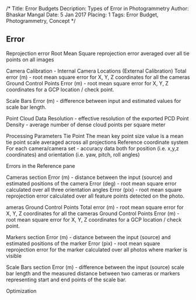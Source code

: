 /*
Title: Error Budgets
Decription: Types of Error in Photogrammetry
Author: Bhaskar Mangal
Date: 5 Jan 2017
Placing: 1
Tags: Error Budget, Photogrammetry, Concept
*/

## Error
Reprojection error
Root Mean Square reprojection error averaged over all tie points on all images

Camera Calibration - Internal
Camera Locations (External Calibration)
Total error (m) - root mean square error for X, Y, Z coordinates for all the cameras
Ground Control Points
Error (m) - root mean square error for X, Y, Z coordinates for a GCP location / check point.

Scale Bars
Error (m) - difference between input and estimated values for scale bar length.

Point Cloud Data
Resolution - effective resolution of the exported PCD
Point Density - average number of dense cloud points per square meter

Processing Parameters
Tie Point
The mean key point size value is a mean tie point scale averaged across all projections
Reference coordinate system
For each camera/camera set - accuracy data both for position (i.e. x,y,z coordinates) and orientation (i.e. yaw, pitch, roll angles)

Errors in the Reference pane

Cameras section
Error (m) - distance between the input (source) and estimated positions of the camera
Error (deg) - root mean square error calculated over all three orientation angles
Error (pix) - root mean square reprojection error calculated over all feature points detected on the photo.

ameras Ground Control Points
Total error (m) - root mean square error for X, Y, Z coordinates for all the cameras Ground Control Points
Error (m) - root mean square error for X, Y, Z coordinates for a GCP location / check point.


Markers section
Error (m) - distance between the input (source) and estimated positions of the marker
Error (pix) - root mean square reprojection error for the marker calculated over all photos where marker is visible

Scale Bars section
Error (m) - difference between the input (source) scale bar length and the measured distance between two cameras or markers representing start and end points of the scale bar.

Optimization
